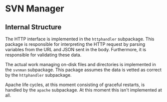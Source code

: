 # SVN Manager


## Internal Structure

The HTTP interface is implemented in the `httphandler` subpackage. This package is responsible for
interpreting the HTTP request by parsing variables from the URL and JSON sent in the body.
Furthermore, it is responsible for validating these data.

The actual work managing on-disk files and directories is implemented in the `svnman` subpackage.
This package assumes the data is vetted as correct by the `httphandler` subpackage.

Apache life cycles, at this moment consisting of graceful restarts, is handled by the `apache`
subpackage. At this moment this isn't implemented at all.
